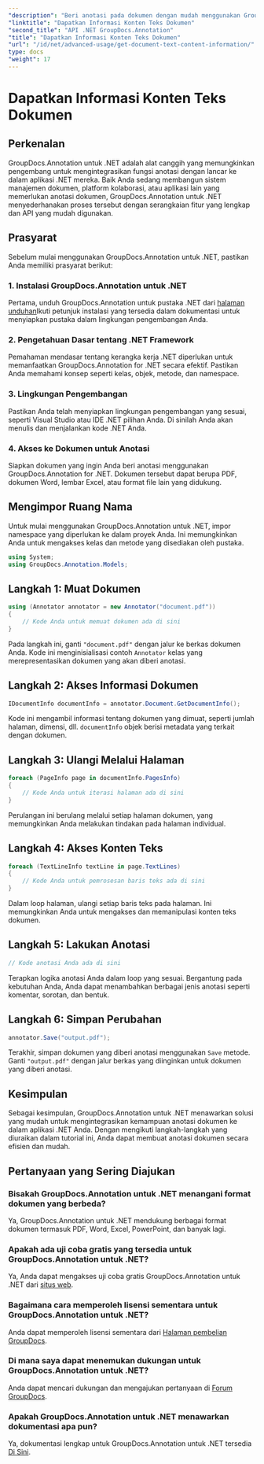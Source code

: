 ```yaml
---
"description": "Beri anotasi pada dokumen dengan mudah menggunakan GroupDocs.Annotation untuk .NET. Integrasikan fungsi anotasi ke dalam aplikasi .NET Anda dengan mudah."
"linktitle": "Dapatkan Informasi Konten Teks Dokumen"
"second_title": "API .NET GroupDocs.Annotation"
"title": "Dapatkan Informasi Konten Teks Dokumen"
"url": "/id/net/advanced-usage/get-document-text-content-information/"
type: docs
"weight": 17
---
```


# Dapatkan Informasi Konten Teks Dokumen

## Perkenalan
GroupDocs.Annotation untuk .NET adalah alat canggih yang memungkinkan pengembang untuk mengintegrasikan fungsi anotasi dengan lancar ke dalam aplikasi .NET mereka. Baik Anda sedang membangun sistem manajemen dokumen, platform kolaborasi, atau aplikasi lain yang memerlukan anotasi dokumen, GroupDocs.Annotation untuk .NET menyederhanakan proses tersebut dengan serangkaian fitur yang lengkap dan API yang mudah digunakan.
## Prasyarat
Sebelum mulai menggunakan GroupDocs.Annotation untuk .NET, pastikan Anda memiliki prasyarat berikut:
### 1. Instalasi GroupDocs.Annotation untuk .NET
Pertama, unduh GroupDocs.Annotation untuk pustaka .NET dari [halaman unduhan](https://releases.groupdocs.com/annotation/net/)Ikuti petunjuk instalasi yang tersedia dalam dokumentasi untuk menyiapkan pustaka dalam lingkungan pengembangan Anda.
### 2. Pengetahuan Dasar tentang .NET Framework
Pemahaman mendasar tentang kerangka kerja .NET diperlukan untuk memanfaatkan GroupDocs.Annotation for .NET secara efektif. Pastikan Anda memahami konsep seperti kelas, objek, metode, dan namespace.
### 3. Lingkungan Pengembangan
Pastikan Anda telah menyiapkan lingkungan pengembangan yang sesuai, seperti Visual Studio atau IDE .NET pilihan Anda. Di sinilah Anda akan menulis dan menjalankan kode .NET Anda.
### 4. Akses ke Dokumen untuk Anotasi
Siapkan dokumen yang ingin Anda beri anotasi menggunakan GroupDocs.Annotation for .NET. Dokumen tersebut dapat berupa PDF, dokumen Word, lembar Excel, atau format file lain yang didukung.

## Mengimpor Ruang Nama
Untuk mulai menggunakan GroupDocs.Annotation untuk .NET, impor namespace yang diperlukan ke dalam proyek Anda. Ini memungkinkan Anda untuk mengakses kelas dan metode yang disediakan oleh pustaka.
```csharp
using System;
using GroupDocs.Annotation.Models;
```
## Langkah 1: Muat Dokumen
```csharp
using (Annotator annotator = new Annotator("document.pdf"))
{
    // Kode Anda untuk memuat dokumen ada di sini
}
```
Pada langkah ini, ganti `"document.pdf"` dengan jalur ke berkas dokumen Anda. Kode ini menginisialisasi contoh `Annotator` kelas yang merepresentasikan dokumen yang akan diberi anotasi.
## Langkah 2: Akses Informasi Dokumen
```csharp
IDocumentInfo documentInfo = annotator.Document.GetDocumentInfo();
```
Kode ini mengambil informasi tentang dokumen yang dimuat, seperti jumlah halaman, dimensi, dll. `documentInfo` objek berisi metadata yang terkait dengan dokumen.
## Langkah 3: Ulangi Melalui Halaman
```csharp
foreach (PageInfo page in documentInfo.PagesInfo)
{
    // Kode Anda untuk iterasi halaman ada di sini
}
```
Perulangan ini berulang melalui setiap halaman dokumen, yang memungkinkan Anda melakukan tindakan pada halaman individual.
## Langkah 4: Akses Konten Teks
```csharp
foreach (TextLineInfo textLine in page.TextLines)
{
    // Kode Anda untuk pemrosesan baris teks ada di sini
}
```
Dalam loop halaman, ulangi setiap baris teks pada halaman. Ini memungkinkan Anda untuk mengakses dan memanipulasi konten teks dokumen.
## Langkah 5: Lakukan Anotasi
```csharp
// Kode anotasi Anda ada di sini
```
Terapkan logika anotasi Anda dalam loop yang sesuai. Bergantung pada kebutuhan Anda, Anda dapat menambahkan berbagai jenis anotasi seperti komentar, sorotan, dan bentuk.
## Langkah 6: Simpan Perubahan
```csharp
annotator.Save("output.pdf");
```
Terakhir, simpan dokumen yang diberi anotasi menggunakan `Save` metode. Ganti `"output.pdf"` dengan jalur berkas yang diinginkan untuk dokumen yang diberi anotasi.

## Kesimpulan
Sebagai kesimpulan, GroupDocs.Annotation untuk .NET menawarkan solusi yang mudah untuk mengintegrasikan kemampuan anotasi dokumen ke dalam aplikasi .NET Anda. Dengan mengikuti langkah-langkah yang diuraikan dalam tutorial ini, Anda dapat membuat anotasi dokumen secara efisien dan mudah.
## Pertanyaan yang Sering Diajukan
### Bisakah GroupDocs.Annotation untuk .NET menangani format dokumen yang berbeda?
Ya, GroupDocs.Annotation untuk .NET mendukung berbagai format dokumen termasuk PDF, Word, Excel, PowerPoint, dan banyak lagi.
### Apakah ada uji coba gratis yang tersedia untuk GroupDocs.Annotation untuk .NET?
Ya, Anda dapat mengakses uji coba gratis GroupDocs.Annotation untuk .NET dari [situs web](https://releases.groupdocs.com/).
### Bagaimana cara memperoleh lisensi sementara untuk GroupDocs.Annotation untuk .NET?
Anda dapat memperoleh lisensi sementara dari [Halaman pembelian GroupDocs](https://purchase.groupdocs.com/temporary-license/).
### Di mana saya dapat menemukan dukungan untuk GroupDocs.Annotation untuk .NET?
Anda dapat mencari dukungan dan mengajukan pertanyaan di [Forum GroupDocs](https://forum.groupdocs.com/c/annotation/10).
### Apakah GroupDocs.Annotation untuk .NET menawarkan dokumentasi apa pun?
Ya, dokumentasi lengkap untuk GroupDocs.Annotation untuk .NET tersedia [Di Sini](https://tutorials.groupdocs.com/annotation/net/).